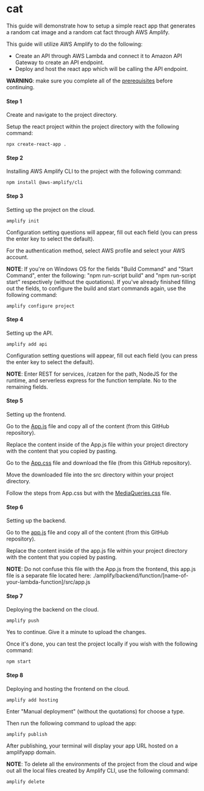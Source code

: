 # cat

This guide will demonstrate how to setup a simple react app that generates a random cat image and a random cat fact through AWS Amplify.

This guide will utilize AWS Amplify to do the following:

- Create an API through AWS Lambda and connect it to Amazon API Gateway to create an API endpoint.
- Deploy and host the react app which will be calling the API endpoint.

**WARNING**: make sure you complete all of the [prerequisites](https://docs.amplify.aws/start/getting-started/installation/q/integration/react/) before continuing.

#### Step 1

Create and navigate to the project directory.

Setup the react project within the project directory with the following command:

```
npx create-react-app .
```

#### Step 2

Installing AWS Amplify CLI to the project with the following command:

```
npm install @aws-amplify/cli
```

#### Step 3

Setting up the project on the cloud.

```
amplify init
```

Configuration setting questions will appear, fill out each field (you can press the enter key to select the default).

For the authentication method, select AWS profile and select your AWS account.

**NOTE**: If you're on Windows OS for the fields "Build Command" and "Start Command", enter the following: "npm run-script build" and "npm run-script start" respectively (without the quotations). If you've already finished filling out the fields, to configure the build and start commands again, use the following command:

```
amplify configure project
```

#### Step 4

Setting up the API.

```
amplify add api
```

Configuration setting questions will appear, fill out each field (you can press the enter key to select the default).

**NOTE**:
Enter REST for services,
/catzen for the path,
NodeJS for the runtime,
and serverless express for the function template.
No to the remaining fields.

#### Step 5

Setting up the frontend.

Go to the [App.js](./src/App.js) file and copy all of the content (from this GitHub repository).

Replace the content inside of the App.js file within your project directory with the content that you copied by pasting.

Go to the [App.css](./src/App.css) file and download the file (from this GitHub repository).

Move the downloaded file into the src directory within your project directory.

Follow the steps from App.css but with the [MediaQueries.css](./src/MediaQueries.css) file.

#### Step 6

Setting up the backend.

Go to the [app.js](./amplify/backend/function/BrianHuangCNE430FinalProjectLambda/src/app.js) file and copy all of the content (from this GitHub repository).

Replace the content inside of the app.js file within your project directory with the content that you copied by pasting.

**NOTE**: Do not confuse this file with the App.js from the frontend, this app.js file is a separate file located here: ./amplify/backend/function/[name-of-your-lambda-function]/src/app.js

#### Step 7

Deploying the backend on the cloud.

```
amplify push
```

Yes to continue. Give it a minute to upload the changes.

Once it's done, you can test the project locally if you wish with the following command:

```
npm start
```

#### Step 8

Deploying and hosting the frontend on the cloud.

```
amplify add hosting
```

Enter "Manual deployment" (without the quotations) for choose a type.

Then run the following command to upload the app:

```
amplify publish
```

After publishing, your terminal will display your app URL hosted on a amplifyapp domain.

**NOTE**: To delete all the environments of the project from the cloud and wipe out all the local files created by Amplify CLI, use the following command:

```
amplify delete
```
